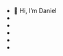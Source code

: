- 👋 Hi, I’m Daniel
- 
- 
- 
-
-

<!---
notAurora1/notAurora1 is a ✨ special ✨ repository because its `README.md` (this file) appears on your GitHub profile.
You can click the Preview link to take a look at your changes.
--->
